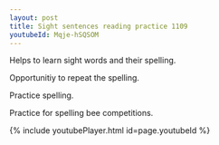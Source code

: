 ```yaml
---
layout: post
title: Sight sentences reading practice 1109
youtubeId: Mqje-hSQSOM
---
```

 
 
Helps to learn sight words and their spelling.

Opportunitiy to repeat the spelling. 

Practice spelling. 
 
Practice for spelling bee competitions. 
 
{% include youtubePlayer.html id=page.youtubeId %}
 
 
